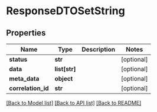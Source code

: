 # ResponseDTOSetString

## Properties
Name | Type | Description | Notes
------------ | ------------- | ------------- | -------------
**status** | **str** |  | [optional] 
**data** | **list[str]** |  | [optional] 
**meta_data** | **object** |  | [optional] 
**correlation_id** | **str** |  | [optional] 

[[Back to Model list]](../README.md#documentation-for-models) [[Back to API list]](../README.md#documentation-for-api-endpoints) [[Back to README]](../README.md)

